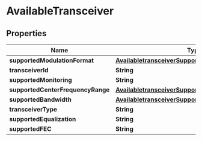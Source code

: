 
# AvailableTransceiver

## Properties
Name | Type | Description | Notes
------------ | ------------- | ------------- | -------------
**supportedModulationFormat** | [**AvailabletransceiverSupportedmodulationformat**](AvailabletransceiverSupportedmodulationformat.md) |  |  [optional]
**transceiverId** | **String** |  |  [optional]
**supportedMonitoring** | **String** |  |  [optional]
**supportedCenterFrequencyRange** | [**AvailabletransceiverSupportedcenterfrequencyrange**](AvailabletransceiverSupportedcenterfrequencyrange.md) |  |  [optional]
**supportedBandwidth** | [**AvailabletransceiverSupportedbandwidth**](AvailabletransceiverSupportedbandwidth.md) |  |  [optional]
**transceiverType** | **String** |  |  [optional]
**supportedEqualization** | **String** |  |  [optional]
**supportedFEC** | **String** |  |  [optional]



